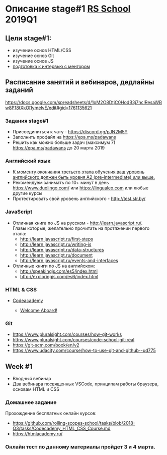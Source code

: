# Описание stage#1 [RS School](https://rs.school/js/index.html) 2019Q1

## Цели stage#1: 
- изучение основ HTML/CSS
- изучение основ Git
- изучение основ JS
- [подготовка к интервью с ментором](https://github.com/rolling-scopes-school/tasks/blob/2018-Q3/tasks/technical-screening.md)

## Расписание занятий и вебинаров, дедлайны заданий
https://docs.google.com/spreadsheets/d/1oM2O8DtjC0HodB3j7hcIResaWBw8P18tXkOl1ymelvE/edit#gid=1761135621

### Задания stage#1
- Присоединиться к чату - https://discord.gg/pJN2M5Y
- Заполнить профайл на https://epa.ms/padawans 
- Решить как можно больше задач (максимум 7) https://epa.ms/padawans до 20 марта 2019

### Английский язык
- [К моменту окончания третьего этапа обучения ваш уровень английского должен быть уровня A2 (pre-intermediate) или выше.](https://github.com/rolling-scopes-school/tasks/blob/2017-Q3/tasks/english.md)
- Рекомендуем занимать по 10+ минут в день https://www.duolingo.com/ или https://lingualeo.com или любые другие курсы
- Протестировать свой уровень английского - http://test.str.by/

### JavaScript
- Отличная книга по JS на русском - http://learn.javascript.ru/.   
Главы которые, желательно прочитать на протяжении первого этапа:
   - http://learn.javascript.ru/first-steps
   - http://learn.javascript.ru/writing-js
   - http://learn.javascript.ru/data-structures
   - http://learn.javascript.ru/document
   - http://learn.javascript.ru/events-and-interfaces
- Отличные книги по JS на английском:
     * http://speakingjs.com/es5/index.html
     * http://exploringjs.com/es6/index.html
     
### HTML & CSS
 * [Codeacademy](/tasks/Codecademy_HTML_CSS_Course.md)
 
   * [Welcome Aboard!](/tasks/welcome-aboard.md)
   
### Git 
- https://www.pluralsight.com/courses/how-git-works
- https://www.pluralsight.com/courses/code-school-git-real 
- https://git-scm.com/book/en/v2
- https://www.udacity.com/course/how-to-use-git-and-github--ud775



 ## Week #1
- Вводный вебинар
- Два вебинара посвященных VSCode, принципам работы браузера, основам HTML и CSS

### Домашнее задание
Прохождение бесплатных онлайн курсов:
- https://github.com/rolling-scopes-school/tasks/blob/2018-Q3/tasks/Codecademy_HTML_CSS_Course.md
- https://htmlacademy.ru/

### Онлайн тест по данному материалы пройдет 3 и 4 марта.



